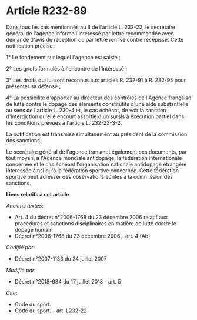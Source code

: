 # Article R232-89

Dans tous les cas mentionnés au II de l'article L. 232-22, le secrétaire général de l'agence informe l'intéressé par lettre
recommandée avec demande d'avis de réception ou par lettre remise contre récépissé. Cette notification précise :

1° Le fondement sur lequel l'agence est saisie ;

2° Les griefs formulés à l'encontre de l'intéressé ;

3° Les droits qui lui sont reconnus aux articles R. 232-91 à R. 232-95 pour présenter sa défense ;

4° La possibilité d'apporter au directeur des contrôles de l'Agence française de lutte contre le dopage des éléments
constitutifs d'une aide substantielle au sens de l'article L. 230-4 et, le cas échéant, de voir la sanction d'interdiction
qu'elle encourt assortie d'un sursis à exécution partiel dans les conditions prévues à l'article L. 232-23-3-2.

La notification est transmise simultanément au président de la commission des sanctions.

Le secrétaire général de l'agence transmet également ces documents, par tout moyen, à l'Agence mondiale antidopage, la
fédération internationale concernée et le cas échéant l'organisation nationale antidopage étrangère intéressée ainsi qu'à la
fédération sportive concernée. Cette fédération sportive peut adresser des observations écrites à la commission des
sanctions.

**Liens relatifs à cet article**

_Anciens textes_:

  - Art. 4 du décret n°2006-1768 du 23 décembre 2006 relatif aux procédures et sanctions disciplinaires en matière de lutte contre le dopage humain
  - Décret n°2006-1768 du 23 décembre 2006 - art. 4 (Ab)

_Codifié par_:

  - Décret n°2007-1133 du 24 juillet 2007

_Modifié par_:

  - Décret n°2018-634 du 17 juillet 2018 - art. 5

_Cite_:

  - Code du sport.
  - Code du sport. - art. L232-22
